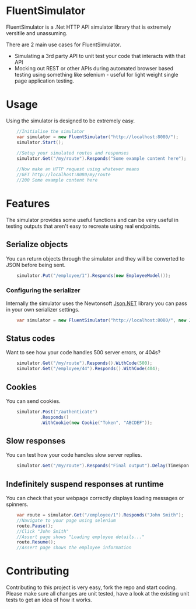 # FluentSimulator
FluentSimulator is a .Net HTTP API simulator library that is extremely versitile and unassuming. 

There are 2 main use cases for FluentSimulator.

- Simulating a 3rd party API to unit test your code that interacts with that API
- Mocking out REST or other APIs during automated browser based testing using something like selenium - useful for light weight single page application testing.

# Usage
Using the simulator is designed to be extremely easy.

```c#
    //Initialise the simulator
    var simulator = new FluentSimulator("http://localhost:8080/");
    simulator.Start();
    
    //Setup your simulated routes and responses
    simulator.Get("/my/route").Responds("Some example content here");

    //Now make an HTTP request using whatever means
    //GET http://localhost:8080/my/route
    //200 Some example content here
```

# Features
The simulator provides some useful functions and can be very useful in testing outputs that aren't easy to recreate using real endpoints.


## Serialize objects
You can return objects through the simulator and they will be converted to JSON before being sent.

```c#
    simulator.Put("/employee/1").Responds(new EmployeeModel());
```

### Configuring the serializer
Internally the simulator uses the Newtonsoft [Json.NET](https://github.com/JamesNK/Newtonsoft.Json) library you can pass in your own serializer settings.

```c#
    var simulator = new FluentSimulator("http://localhost:8080/", new JsonSerialiserSettings());
```

## Status codes
Want to see how your code handles 500 server errors, or 404s?

```c#
    simulator.Get("/my/route").Responds().WithCode(500);
    simulator.Get("/employee/44").Responds().WithCode(404);
```

## Cookies
You can send cookies.

```c#
    simulator.Post("/authenticate")
             .Responds()
             .WithCookie(new Cookie("Token", "ABCDEF"));
```

## Slow responses
You can test how your code handles slow server replies.

```c#
    simulator.Get("/my/route").Responds("Final output").Delay(TimeSpan.FromSeconds(30));
```

## Indefinitely suspend responses at runtime
You can check that your webpage correctly displays loading messages or spinners.

```c#
    var route = simulator.Get("/employee/1").Responds("John Smith");
    //Navigate to your page using selenium
    route.Pause();
    //Click "John Smith"
    //Assert page shows "Loading employee details..."
    route.Resume();
    //Assert page shows the employee information
```

# Contributing
Contributing to this project is very easy, fork the repo and start coding. Please make sure all changes are unit tested, have a look at the existing unit tests to get an idea of how it works.

